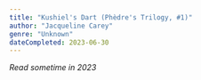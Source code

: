 ```yaml
---
title: "Kushiel's Dart (Phèdre's Trilogy, #1)"
author: "Jacqueline Carey"
genre: "Unknown"
dateCompleted: 2023-06-30
---
```


*Read sometime in 2023*

